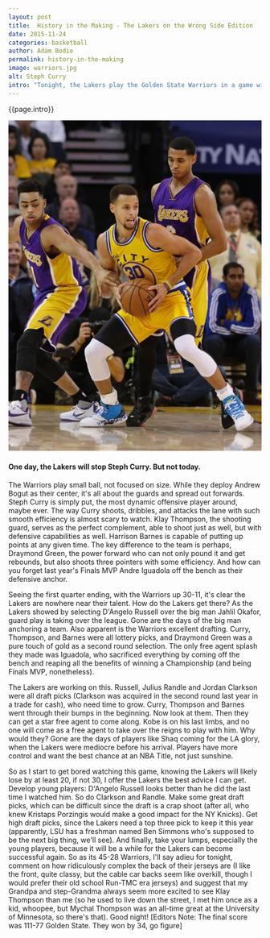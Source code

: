 ```yaml
---
layout: post
title:  History in the Making - The Lakers on the Wrong Side Edition
date: 2015-11-24 
categories: basketball
author: Adam Bodie
permalink: history-in-the-making
image: warriors.jpg
alt: Steph Curry
intro: "Tonight, the Lakers play the Golden State Warriors in a game with the potential of making history.  While the Lakers are used to setting records, tonight it's the Warriors, 15-0, looking for the most consecutive wins the start the season.  Let's be honest, the Lakers have no shot of winning in Golden State.  It's 20-7 as I type this sentence.  But watching the Warriors play, makes me wonder how things have changed drastically in the NBA."
---
```


<div class="article">
<p>{{page.intro}}</p>

<div class="blog-pic">
	<img src="/img/warriors.jpg" data-toggle="tooltip" title="One day, the Lakers will stop Steph Curry.  But not today." class="image block img-responsive">
	<h4>One day, the Lakers will stop Steph Curry.  But not today.</h4>
</div>



<p>The Warriors play small ball, not focused on size.  While they deploy Andrew Bogut as their center, it's all about the guards and spread out forwards.  Steph Curry is simply put, the most dynamic offensive player around, maybe ever.  The way Curry shoots, dribbles, and attacks the lane with such smooth efficiency is almost scary to watch.  Klay Thompson, the shooting guard, serves as the perfect complement, able to shoot just as well, but with defensive capabilities as well.  Harrison Barnes is capable of putting up points at any given time.  The key difference to the team is perhaps, Draymond Green, the power forward who can not only pound it and get rebounds, but also shoots three pointers with some efficiency.  And how can you forget last year's Finals MVP Andre Iguadola off the bench as their defensive anchor.</p>

<p>Seeing the first quarter ending, with the Warriors up 30-11, it's clear the Lakers are nowhere near their talent.  How do the Lakers get there?  As the Lakers showed by selecting D'Angelo Russell over the big man Jahlil Okafor, guard play is taking over the league.  Gone are the days of the big man anchoring a team.  Also apparent is the Warriors excellent drafting.  Curry, Thompson, and Barnes were all lottery picks, and Draymond Green was a pure touch of gold as a second round selection.  The only free agent splash they made was Iguadola, who sacrificed everything by coming off the bench and reaping all the benefits of winning a Championship (and being Finals MVP, nonetheless).</p>

<p>The Lakers are working on this.  Russell, Julius Randle and Jordan Clarkson were all draft picks (Clarkson was acquired in the second round last year in a trade for cash), who need time to grow.  Curry, Thompson and Barnes went through their bumps in the beginning.  Now look at them.  Then they can get a star free agent to come along.  Kobe is on his last limbs, and no one will come as a free agent to take over the reigns to play with him.  Why would they?  Gone are the days of players like Shaq coming for the LA glory, when the Lakers were mediocre before his arrival.  Players have more control and want the best chance at an NBA Title, not just sunshine.</p>

<p>So as I start to get bored watching this game, knowing the Lakers will likely lose by at least 20, if not 30, I offer the Lakers the best advice I can get.  Develop young players: D'Angelo Russell looks better than he did the last time I watched him.  So do Clarkson and Randle.  Make some great draft picks, which can be difficult since the draft is a crap shoot (after all, who knew Kristaps Porzingis would make a good impact for the NY Knicks).  Get high draft picks, since the Lakers need a top three pick to keep it this year (apparently, LSU has a freshman named Ben Simmons who's supposed to be the next big thing, we'll see).  And finally, take your lumps, especially the young players, because it will be a while for the Lakers can become successful again.  So as its 45-28 Warriors, I'll say adieu for tonight, comment on how ridiculously complex the back of their jerseys are (I like the front, quite classy, but the cable car backs seem like overkill, though I would prefer their old school Run-TMC era jerseys) and suggest that my Grandpa and step-Grandma always seem more excited to see Klay Thompson than me (so he used to live down the street, I met him once as a kid, whoopee, but Mychal Thompson was an all-time great at the University of Minnesota, so there's that).  Good night! [Editors Note: The final score was 111-77 Golden State.  They won by 34, go figure]</p>
</div>